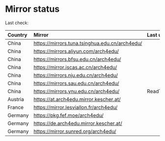 <script src="./time.js"></script>
# Mirror status
Last check: <script type="text/javascript">localize(1679948502.575092);</script>

|Country|Mirror|Last update|
|:------|:-----|:----------|
|China|https://mirrors.tuna.tsinghua.edu.cn/arch4edu/|<script type="text/javascript">localize(1679942016);</script>|
|China|https://mirrors.aliyun.com/arch4edu/|<script type="text/javascript">localize(1679811761);</script>|
|China|https://mirrors.bfsu.edu.cn/arch4edu/|<script type="text/javascript">localize(1679899411);</script>|
|China|https://mirror.iscas.ac.cn/arch4edu/|<script type="text/javascript">localize(1679899411);</script>|
|China|https://mirrors.nju.edu.cn/arch4edu/|<script type="text/javascript">localize(1679899411);</script>|
|China|https://mirrors.sau.edu.cn/arch4edu/|<script type="text/javascript">localize(1673850842);</script>|
|China|https://mirrors.ynu.edu.cn/arch4edu/|ReadTimeout|
|Austria|https://at.arch4edu.mirror.kescher.at/|<script type="text/javascript">localize(1679899411);</script>|
|France|https://mirror.lesviallon.fr/arch4edu/|<script type="text/javascript">localize(1679899411);</script>|
|Germany|https://pkg.fef.moe/arch4edu/|<script type="text/javascript">localize(1679899411);</script>|
|Germany|https://de.arch4edu.mirror.kescher.at/|<script type="text/javascript">localize(1679899411);</script>|
|Germany|https://mirror.sunred.org/arch4edu/|<script type="text/javascript">localize(1679899411);</script>|

<script src="./tablefilter/tablefilter.js"></script>
<script src="./table.js"></script>